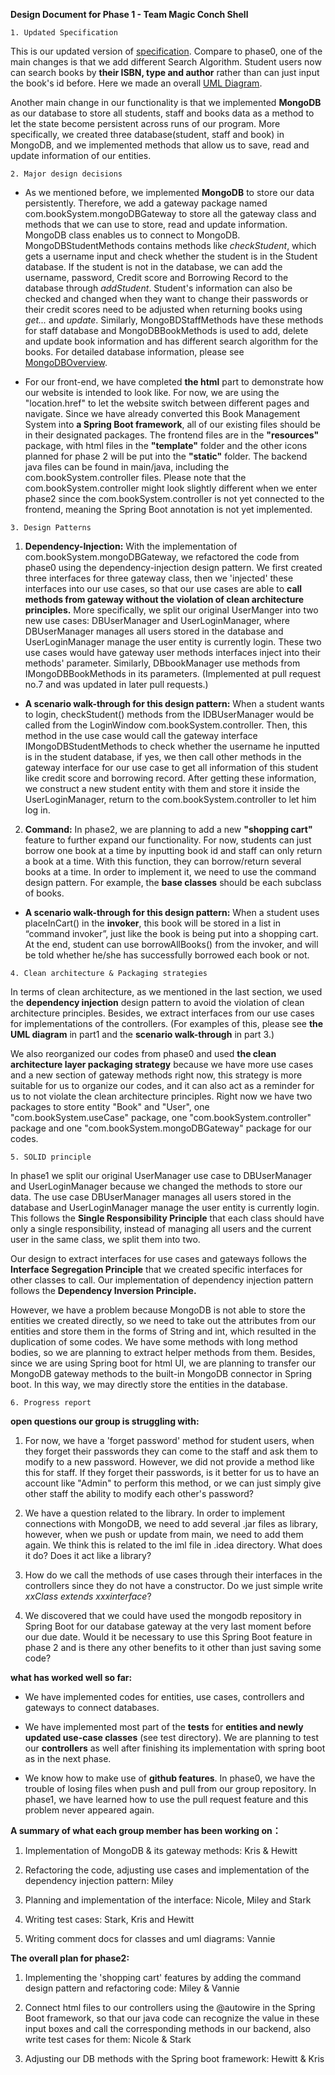**Design Document for Phase 1 - Team Magic Conch Shell**


`1. Updated Specification`

 This is our updated version of [specification](phase1specification.md). Compare to phase0, one of the main changes
is that we add different Search Algorithm. Student users now can search books by **their ISBN, type and author** 
rather than can just input the book's id before. Here we made an overall [UML Diagram](UML.pdf).
 
Another main change in our functionality is that we implemented **MongoDB** as our database to store all students, staff and 
books data as a method to let the state become persistent across runs of our program. More specifically, we created three
database(student, staff and book) in MongoDB, and we implemented methods that allow us to save, read and update information
of our entities.


`2. Major design decisions`

- As we mentioned before, we implemented **MongoDB** to store our data persistently. Therefore, we add a gateway package named
com.bookSystem.mongoDBGateway to store all the gateway class and methods that we can use to store, read and update information. 
MongoDB class enables us to connect to MongoDB. MongoDBStudentMethods contains methods like _checkStudent_, which gets a
username input and check whether the student is in the Student database. If the student is not in the database, we can 
add the username, password, Credit score and Borrowing Record to the database through _addStudent_. Student's information
can also be checked and changed when they want to change their passwords or their credit scores need to be adjusted when returning 
books using _get..._ and _update_. Similarly, MongoBDStaffMethods have these methods for staff database and MongoDBBookMethods 
is used to add, delete and update book information and has different search algorithm for the books.
For detailed database information, please see [MongoDBOverview](MongoDBOverview.pdf).



- For our front-end, we have completed **the html** part to demonstrate how our website is intended to look like. For now, we 
are using the "location.href" to let the website switch between different pages and navigate.
Since we have already converted this Book Management System into **a Spring Boot framework**, all of our existing files should
be in their designated packages. The frontend files are in the **"resources"** package, with html files in the **"template"** 
folder and the other icons planned for phase 2 will be put into the **"static"** folder. The backend java files can be found 
in main/java, including the com.bookSystem.controller files. Please note that the com.bookSystem.controller might look slightly different when we enter 
phase2 since the com.bookSystem.controller is not yet connected to the frontend, meaning the Spring Boot annotation is not yet implemented.




`3. Design Patterns`


1. **Dependency-Injection:** With the implementation of com.bookSystem.mongoDBGateway, we refactored the code from phase0 using the 
dependency-injection design pattern. We first created three interfaces for three gateway class, then we 'injected' these
interfaces into our use cases, so that our use cases are able to **call methods from gateway without the violation of 
clean architecture principles.** More specifically, we split our original UserManger into two new use cases: DBUserManager 
and UserLoginManager, where DBUserManager manages all users stored in the database and UserLoginManager manage the user
entity is currently login. These two use cases would have gateway user methods interfaces inject into their methods' 
parameter. Similarly, DBbookManager use methods from IMongoDBBookMethods in its parameters. (Implemented at pull request
no.7 and was updated in later pull requests.)

- **A scenario walk-through for this design pattern:** When a student wants to login, checkStudent() methods from the 
IDBUserManager would be called from the LoginWindow com.bookSystem.controller. Then, this method in the use case would call the gateway
interface IMongoDBStudentMethods to check whether the username he inputted is in the student database, if yes, we then call
other methods in the gateway interface for our use case to get all information of this student like credit score and borrowing
record. After getting these information, we construct a new student entity with them and store it inside the UserLoginManager, 
return to the com.bookSystem.controller to let him log in.


2. **Command:** In phase2, we are planning to add a new **"shopping cart"** feature to further expand our functionality.
For now, students can just borrow one book at a time by inputting book id and staff can only return a book at a time. 
With this function, they can borrow/return several books at a time. In order to implement it, we need to use the command
design pattern. For example, the **base classes** should be each subclass of books. 

- **A scenario walk-through for this design pattern:**
When a student uses placeInCart() in the **invoker**, this book will be stored in a list in 
“command invoker”, just like the book is being put into a shopping cart. At the end, student can use borrowAllBooks() 
from the invoker, and will be told whether he/she has successfully borrowed each book or not.




`4. Clean architecture & Packaging strategies`


In terms of clean architecture, as we mentioned in the last section, we used the **dependency injection** design pattern to 
avoid the violation of clean architecture principles. Besides, we extract interfaces from our use cases for implementations 
of the controllers. (For examples of this, please see **the UML diagram** in part1 and the **scenario walk-through** in part 3.)


We also reorganized our codes from phase0 and used **the clean architecture layer packaging strategy** because
we have more use cases and a new section of gateway methods right now, this strategy is more suitable for us to organize
our codes, and it can also act as a reminder for us to not violate the clean architecture principles. Right now we have
two packages to store entity "Book" and "User", one "com.bookSystem.useCase" package, one "com.bookSystem.controller" package and one "com.bookSystem.mongoDBGateway" 
package for our codes.



`5. SOLID principle`

In phase1 we split our original UserManager use case to DBUserManager and UserLoginManager because we changed the methods
to store our data. The use case DBUserManager manages all users stored in the database and UserLoginManager manage the user
entity is currently login. This follows the **Single Responsibility Principle** that each class should have only a single 
responsibility, instead of managing all users and the current user in the same class, we split them into two.


Our design to extract interfaces for use cases and gateways follows the **Interface Segregation Principle** that we created
specific interfaces for other classes to call. Our implementation of dependency injection pattern follows the **Dependency
Inversion Principle.**


However, we have a problem because MongoDB is not able to store the entities we created directly, so we need to take out 
the attributes from our entities and store them in the forms of String and int, which resulted in the duplication of 
some codes. We have some methods with long method bodies, so we are planning to extract helper methods from them. Besides,
since we are using Spring boot for html UI, we are planning to transfer our MongoDB gateway methods to the built-in
MongoDB connector in Spring boot. In this way, we may directly store the entities in the database.


`6. Progress report`

**open questions our group is struggling with:**

1. For now, we have a 'forget password' method for student users, when they forget their passwords they can come to the
staff and ask them to modify to a new password. However, we did not provide a method like this for staff. 
If they forget their passwords, is it better for us to have an account like "Admin" to perform this method, or we can just
simply give other staff the ability to modify each other's password?


2. We have a question related to the library. In order to implement connections with MongoDB, we need to add several .jar
files as library, however, when we push or update from main, we need to add them again. We think this is related to 
the iml file in .idea directory. What does it do? Does it act like a library?


3. How do we call the methods of use cases through their interfaces in the controllers since they do not have a 
constructor. Do we just simple write _xxClass extends xxxinterface_?


4. We discovered that we could have used the mongodb repository in Spring Boot for our database gateway at the very last
moment before our due date. Would it be necessary to use this Spring Boot feature in phase 2 and is there any other 
benefits to it other than just saving some code?


**what has worked well so far:** 

- We have implemented codes for entities, use cases, controllers and gateways to connect databases.

- We have implemented most part of the **tests** for **entities and newly updated use-case classes** (see test directory). We 
are planning to test our **controllers** as well after finishing its implementation with spring boot as in the next phase. 

- We know how to make use of **github features**. In phase0, we have the trouble of losing
files when push and pull from our group repository. In phase1, we have learned how to use the pull request feature and 
this problem never appeared again.


**A summary of what each group member has been working on：**

1. Implementation of MongoDB & its gateway methods: Kris & Hewitt

2. Refactoring the code, adjusting use cases and implementation of the dependency injection pattern: Miley

3. Planning and implementation of the interface: Nicole, Miley and Stark

4. Writing test cases: Stark, Kris and Hewitt

5. Writing comment docs for classes and uml diagrams: Vannie


**The overall plan for phase2:**

1. Implementing the 'shopping cart' features by adding the command design pattern and refactoring code: Miley & Vannie


2. Connect html files to our controllers using the @autowire in the Spring Boot framework, so that 
our java code can recognize the value in these input boxes and call the corresponding methods in our backend, also write
test cases for them: Nicole & Stark


3. Adjusting our DB methods with the Spring boot framework: Hewitt & Kris

